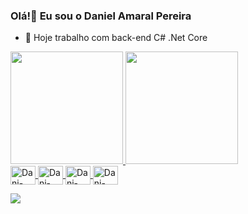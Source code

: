 ### Olá!👋 Eu sou o Daniel Amaral Pereira

- 🔭 Hoje trabalho com back-end C# .Net Core

<div>
  <a href="https://beacons.ai//danielcwbrs">
  <img height="180em" src="https://github-readme-stats.vercel.app/api?username=danielcwbrs&show_icons=true&theme=dark&include_all_commits=true&count_private=true"/>
  <img height="180em" src="https://github-readme-stats.vercel.app/api/top-langs/?username=danielcwbr&layout=compact&langs_count=16&theme=dark"/>
</div>
<div>
  <img align="center" alt="Dani-C#" height="30" width="40" src="https://cdn.jsdelivr.net/gh/devicons/devicon/icons/csharp/csharp-original.svg">
  <img align="center" alt="Dani-C#" height="30" width="40" src="https://cdn.jsdelivr.net/gh/devicons/devicon/icons/docker/docker-original.svg">
  <img align="center" alt="Dani-C#" height="30" width="40"  src="https://cdn.jsdelivr.net/gh/devicons/devicon/icons/java/java-original.svg" />
  <img align="center" alt="Dani-C#" height="30" width="40" src="https://cdn.jsdelivr.net/gh/devicons/devicon/icons/mysql/mysql-original.svg" />         
</div>
<div>
  <p></p>
 <a href="https://www.linkedin.com/in/danielamaralpereira/" target="_blank"><img src="https://img.shields.io/badge/LinkedIn-0077B5?style=for-the-badge&logo=linkedin&logoColor=white" target="_blank"></a>
</div>
